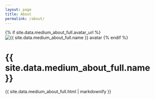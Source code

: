 ```yaml
---
layout: page
title: About
permalink: /about/
---
```


<div class="medium-about">
  {% if site.data.medium_about_full.avatar_url %}
    <img src="{{ site.data.medium_about_full.avatar_url }}" alt="{{ site.data.medium_about_full.name }} avatar" />
  {% endif %}
  <h1>{{ site.data.medium_about_full.name }}</h1>
  <div class="medium-bio">
    {{ site.data.medium_about_full.html | markdownify }}
  </div>
</div>
